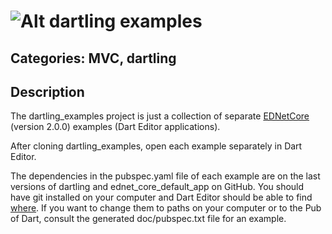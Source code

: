 # ![Alt dartling](https://raw.github.com/dzenanr/dartling/master/resources/dartling.png) **examples**

## Categories: MVC, dartling

## Description

The dartling_examples project is just a collection of separate
[EDNetCore](http://pub.dartlang.org/packages/dartling) (version 2.0.0) examples
(Dart Editor applications).

After cloning dartling_examples, open each example separately in Dart Editor.

The dependencies in the pubspec.yaml file of each example are on the 
last versions of dartling and ednet_core_default_app on GitHub.
You should have git installed on your computer and Dart Editor should be
able to find 
[where](https://docs.google.com/document/d/1qFQvvqBkIpvfp3T3vFonRAGb4RLUIFu3w8cxh2j0sVg/edit?usp=sharing).
If you want to change them to paths on your computer or to the Pub of Dart,
consult the generated doc/pubspec.txt file for an example.




